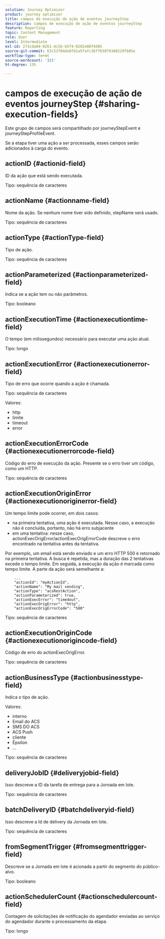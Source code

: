 ```yaml
---
solution: Journey Optimizer
product: journey optimizer
title: campos de execução de ação de eventos journeyStep
description: campos de execução de ação de eventos journeyStep
feature: Reporting
topic: Content Management
role: User
level: Intermediate
exl-id: 273cda84-0261-4c5b-b5f4-0202e8874d05
source-git-commit: 63c52f04da9fd1a5fafc36ffb5079380229f885e
workflow-type: tm+mt
source-wordcount: '321'
ht-degree: 13%

---
```


# campos de execução de ação de eventos journeyStep {#sharing-execution-fields}

Este grupo de campos será compartilhado por journeyStepEvent e journeyStepProfileEvent.

Se a etapa tiver uma ação a ser processada, esses campos serão adicionados à carga do evento.

## actionID {#actionid-field}

ID da ação que está sendo executada.

Tipo: sequência de caracteres

## actionName {#actionname-field}

Nome da ação. Se nenhum nome tiver sido definido, stepName será usado.

Tipo: sequência de caracteres

## actionType {#actionType-field}

Tipo de ação.

Tipo: sequência de caracteres

## actionParameterized {#actionparameterized-field}

Indica se a ação tem ou não parâmetros.

Tipo: booleano

## actionExecutionTime {#actionexecutiontime-field}

O tempo (em milissegundos) necessário para executar uma ação atual.

Tipo: longo

## actionExecutionError {#actionexecutionerror-field}

Tipo de erro que ocorre quando a ação é chamada.

Tipo: sequência de caracteres

Valores:
* http
* limite
* timeout
* error

## actionExecutionErrorCode {#actionexecutionerrorcode-field}

Código do erro de execução da ação. Presente se o erro tiver um código, como um HTTP.

Tipo: sequência de caracteres

## actionExecutionOriginError {#actionexecutionoriginerror-field}

Um tempo limite pode ocorrer, em dois casos:

* na primeira tentativa, uma ação é executada. Nesse caso, a execução não é concluída, portanto, não há erro subjacente
* em uma tentativa: nesse caso, actionExecOrigError/actionExecOrigErrorCode descreve o erro encontrado na tentativa antes da tentativa.

Por exemplo, um email está sendo enviado e um erro HTTP 500 é retornado na primeira tentativa. A busca é repetida, mas a duração das 2 tentativas excede o tempo limite. Em seguida, a execução da ação é marcada como tempo limite. A parte da ação será semelhante a:

```
    ...
    "actionId": "myActionId",
    "actionName": "My mail sending",
    "actionType": "acsRestAction",
    "actionParameterized": true,
    "actionExecError": "timedout",
    "actionExecOrigError": "http",
    "actionExecOrigErrorCode": "500"
```

Tipo: sequência de caracteres

## actionExecutionOriginCode {#actionexecutionorigincode-field}

Código de erro do actionExecOrigError.

Tipo: sequência de caracteres

## actionBusinessType {#actionbusinesstype-field}

Indica o tipo de ação.

Valores:

* interno
* Email do ACS
* SMS DO ACS
* ACS Push
* cliente
* Épsilon
* ...

Tipo: sequência de caracteres

## deliveryJobID {#deliveryjobid-field}

Isso descreve a ID da tarefa de entrega para a Jornada em lote.

Tipo: sequência de caracteres

## batchDeliveryID {#batchdeliveryid-field}

Isso descreve a Id de delivery da Jornada em lote.

Tipo: sequência de caracteres

## fromSegmentTrigger {#fromsegmenttrigger-field}

Descreve se a Jornada em lote é acionada a partir do segmento do público-alvo.

Tipo: booleano

## actionSchedulerCount {#actionschedulercount-field}

Contagem de solicitações de notificação do agendador enviadas ao serviço do agendador durante o processamento da etapa.

Tipo: longo
